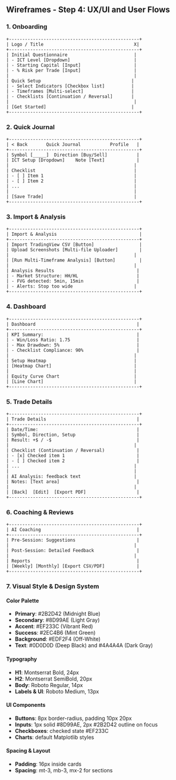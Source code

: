 ## Wireframes - Step 4: UX/UI and User Flows

### 1. Onboarding

```
+-------------------------------------------------+
| Logo / Title                                  X|
+-------------------------------------------------+
| Initial Questionnaire                         |
| - ICT Level [Dropdown]                        |
| - Starting Capital [Input]                    |
| - % Risk per Trade [Input]                    |
|                                               |
| Quick Setup                                  |
| - Select Indicators [Checkbox list]          |
| - Timeframes [Multi-select]                  |
| - Checklists [Continuation / Reversal]       |
|                                               |
| [Get Started]                                |
+-------------------------------------------------+
```

### 2. Quick Journal

```
+-------------------------------------------------+
| < Back       Quick Journal           Profile   |
+-------------------------------------------------+
| Symbol [_____]  Direction [Buy/Sell]           |
| ICT Setup [Dropdown]    Note [Text]            |
|                                               |
| Checklist                                     |
| - [ ] Item 1                                  |
| - [ ] Item 2                                  |
| ...                                           |
|                                               |
| [Save Trade]                                  |
+-------------------------------------------------+
```

### 3. Import & Analysis

```
+-------------------------------------------------+
| Import & Analysis                               |
+-------------------------------------------------+
| Import TradingView CSV [Button]                 |
| Upload Screenshots [Multi-file Uploader]        |
|                                               |
| [Run Multi-Timeframe Analysis] [Button]         |
|                                               |
| Analysis Results                               |
| - Market Structure: HH/HL                      |
| - FVG detected: 5min, 15min                    |
| - Alerts: Stop too wide                       |
+-------------------------------------------------+
```

### 4. Dashboard

```
+-------------------------------------------------+
| Dashboard                                      |
+-------------------------------------------------+
| KPI Summary:                                   |
| - Win/Loss Ratio: 1.75                         |
| - Max Drawdown: 5%                             |
| - Checklist Compliance: 90%                    |
|                                               |
| Setup Heatmap                                 |
| [Heatmap Chart]                               |
|                                               |
| Equity Curve Chart                            |
| [Line Chart]                                  |
+-------------------------------------------------+
```

### 5. Trade Details

```
+-------------------------------------------------+
| Trade Details                                  |
+-------------------------------------------------+
| Date/Time:                                     |
| Symbol, Direction, Setup                       |
| Result: +$ / -$                                |
|                                               |
| Checklist (Continuation / Reversal)            |
| - [x] Checked item 1                           |
| - [ ] Checked item 2                           |
| ...                                           |
|                                               |
| AI Analysis: feedback text                    |
| Notes: [Text area]                             |
|                                               |
| [Back]  [Edit]  [Export PDF]                   |
+-------------------------------------------------+
```

### 6. Coaching & Reviews

```
+-------------------------------------------------+
| AI Coaching                                    |
+-------------------------------------------------+
| Pre-Session: Suggestions                       |
|                                               |
| Post-Session: Detailed Feedback                |
|                                               |
| Reports                                        |
| [Weekly] [Monthly] [Export CSV/PDF]            |
+-------------------------------------------------+
```

### 7. Visual Style & Design System

#### Color Palette
- **Primary**: #2B2D42 (Midnight Blue)
- **Secondary**: #8D99AE (Light Gray)
- **Accent**: #EF233C (Vibrant Red)
- **Success**: #2EC4B6 (Mint Green)
- **Background**: #EDF2F4 (Off-White)
- **Text**: #0D0D0D (Deep Black) and #4A4A4A (Dark Gray)

#### Typography
- **H1**: Montserrat Bold, 24px
- **H2**: Montserrat SemiBold, 20px
- **Body**: Roboto Regular, 14px
- **Labels & UI**: Roboto Medium, 13px

#### UI Components
- **Buttons**: 8px border-radius, padding 10px 20px
- **Inputs**: 1px solid #8D99AE, 2px #2B2D42 outline on focus
- **Checkboxes**: checked state #EF233C
- **Charts**: default Matplotlib styles

#### Spacing & Layout
- **Padding**: 16px inside cards
- **Spacing**: mt-3, mb-3, mx-2 for sections
